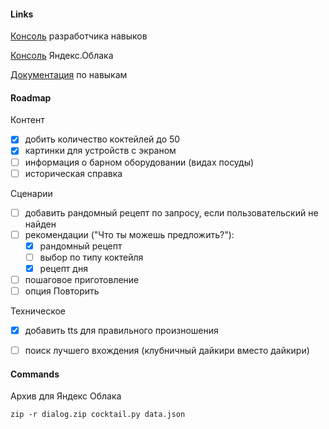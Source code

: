 #### Links

[Консоль](https://dialogs.yandex.ru/developer/skills/962f71ad-583a-4393-899b-a98578ac657b) разработчика навыков

[Консоль](https://console.cloud.yandex.ru/folders/b1gts2evht57ue2k9gp5/functions/function/d4epuoh3cv0og66hsbf7) Яндекс.Облака

[Документация](https://yandex.ru/dev/dialogs/alice/doc/protocol.html) по навыкам

#### Roadmap

Контент
- [x] добить количество коктейлей до 50
- [x] картинки для устройств с экраном
- [ ] информация о барном оборудовании (видах посуды)
- [ ] историческая справка

Сценарии
- [ ] добавить рандомный рецепт по запросу, если пользовательский не найден
- [ ] рекомендации ("Что ты можешь предложить?"):
    - [x] рандомный рецепт 
    - [ ] выбор по типу коктейля
    - [x] рецепт дня
- [ ] пошаговое приготовление
- [ ] опция Повторить

Техническое
- [x] добавить tts для правильного произношения
- [ ] поиск лучшего вхождения (клубничный дайкири вместо дайкири)


#### Commands
Архив для Яндекс Облака

```zip -r dialog.zip cocktail.py data.json```